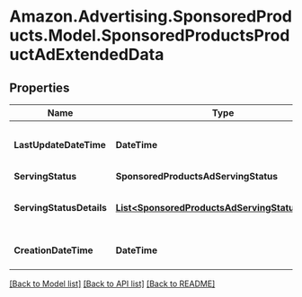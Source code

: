 # Amazon.Advertising.SponsoredProducts.Model.SponsoredProductsProductAdExtendedData

## Properties

Name | Type | Description | Notes
------------ | ------------- | ------------- | -------------
**LastUpdateDateTime** | **DateTime** | Last updated date in ISO 8601. | [optional] 
**ServingStatus** | **SponsoredProductsAdServingStatus** |  | [optional] 
**ServingStatusDetails** | [**List&lt;SponsoredProductsAdServingStatusDetail&gt;**](SponsoredProductsAdServingStatusDetail.md) | The serving status reasons of the Ad | [optional] 
**CreationDateTime** | **DateTime** | Creation date in ISO 8601. | [optional] 

[[Back to Model list]](../README.md#documentation-for-models) [[Back to API list]](../README.md#documentation-for-api-endpoints) [[Back to README]](../README.md)

